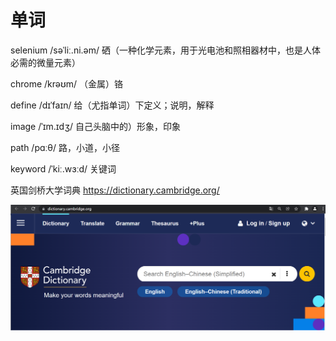 # 单词

selenium /səˈliː.ni.əm/ 硒（一种化学元素，用于光电池和照相器材中，也是人体必需的微量元素）

chrome /krəʊm/ （金属）铬

define  /dɪˈfaɪn/ 给（尤指单词）下定义；说明，解释

image /ˈɪm.ɪdʒ/ 自己头脑中的）形象，印象

path  /pɑːθ/ 路，小道，小径

keyword /ˈkiː.wɜːd/ 关键词





英国剑桥大学词典 https://dictionary.cambridge.org/ 

![image-20211230201910509](image/image-20211230201910509.png)

